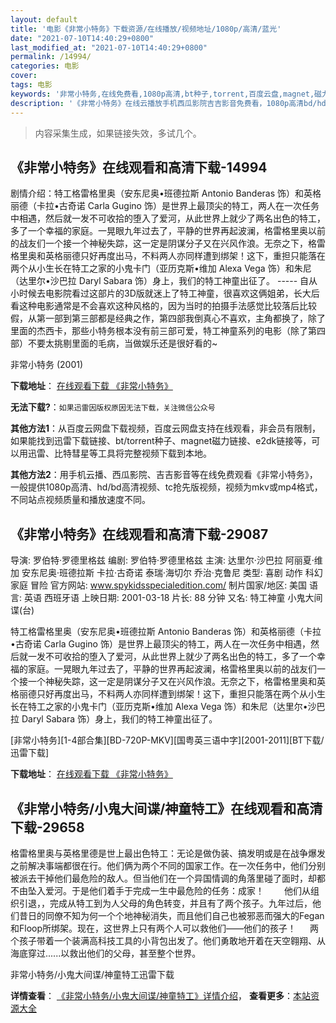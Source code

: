 ```yaml
---
layout: default
title: '电影《非常小特务》下载资源/在线播放/视频地址/1080p/高清/蓝光'
date: "2021-07-10T14:40:29+0800"
last_modified_at: "2021-07-10T14:40:29+0800"
permalink: /14994/
categories: 电影
cover:
tags: 电影
keywords: '非常小特务,在线免费看,1080p高清,bt种子,torrent,百度云盘,magnet,磁力链,迅雷下载资源'
description: '《非常小特务》在线云播放手机西瓜影院吉吉影音免费看，1080p高清bd/hd未删减完整版和tc抢先枪版，mkv/mp4格式，附带bt/torrent种子、magnet/磁力链、百度云盘、网盘资源迅雷下载链接'
---
```


>内容采集生成，如果链接失效，多试几个。


## 《非常小特务》在线观看和高清下载-14994

剧情介绍：特工格雷格里奥（安东尼奥•班德拉斯 Antonio Banderas 饰）和英格丽德（卡拉•古奇诺 Carla Gugino 饰）是世界上最顶尖的特工，两人在一次任务中相遇，然后就一发不可收拾的堕入了爱河，从此世界上就少了两名出色的特工，多了一个幸福的家庭。一晃眼九年过去了，平静的世界再起波澜，格雷格里奥以前的战友们一个接一个神秘失踪，这一定是阴谋分子又在兴风作浪。无奈之下，格雷格里奥和英格丽德只好再度出马，不料两人亦同样遭到绑架！这下，重担只能落在两个从小生长在特工之家的小鬼卡门（亚历克斯•维加 Alexa Vega 饰）和朱尼（达里尔•沙巴拉 Daryl Sabara 饰）身上，我们的特工神童出征了。 ----- 自从小时候去电影院看过这部片的3D版就迷上了特工神童，很喜欢这俩姐弟，长大后看这种电影通常是不会喜欢这种风格的，因为当时的拍摄手法感觉比较落后比较假，从第一部到第三部都是经典之作，第四部我倒真心不喜欢，主角都换了，除了里面的杰西卡，那些小特务根本没有前三部可爱，特工神童系列的电影（除了第四部）不要太挑剔里面的毛病，当做娱乐还是很好看的~


非常小特务 (2001)

**下载地址**： [在线观看下载 《非常小特务》](https://www.btbtdy.me/btdy/dy4880.html) 


**无法下载?**：`如果迅雷因版权原因无法下载，关注微信公众号 `

**其他方法1**：从百度云网盘下载视频，百度云网盘支持在线观看，非会员有限制，如果能找到迅雷下载链接、bt/torrent种子、magnet磁力链接、e2dk链接等，可以用迅雷、比特彗星等工具将完整视频下载到本地。

**其他方法2**：用手机云播、西瓜影院、吉吉影音等在线免费观看《非常小特务》，一般提供1080p高清、hd/bd高清视频、tc抢先版视频，视频为mkv或mp4格式，不同站点视频质量和播放速度不同。


## 《非常小特务》在线观看和高清下载-29087

导演: 罗伯特·罗德里格兹 编剧: 罗伯特·罗德里格兹 主演: 达里尔·沙巴拉 阿丽夏·维加 安东尼奥·班德拉斯 卡拉·古奇诺 泰瑞·海切尔 乔治·克鲁尼 类型: 喜剧 动作 科幻 家庭 冒险 官方网站: www.spykidsspecialedition.com/ 制片国家/地区: 美国 语言: 英语 西班牙语 上映日期: 2001-03-18 片长: 88 分钟 又名: 特工神童 小鬼大间谍(台)

特工格雷格里奥（安东尼奥•班德拉斯 Antonio Banderas 饰）和英格丽德（卡拉•古奇诺 Carla Gugino 饰）是世界上最顶尖的特工，两人在一次任务中相遇，然后就一发不可收拾的堕入了爱河，从此世界上就少了两名出色的特工，多了一个幸福的家庭。一晃眼九年过去了，平静的世界再起波澜，格雷格里奥以前的战友们一个接一个神秘失踪，这一定是阴谋分子又在兴风作浪。无奈之下，格雷格里奥和英格丽德只好再度出马，不料两人亦同样遭到绑架！这下，重担只能落在两个从小生长在特工之家的小鬼卡门（亚历克斯•维加 Alexa Vega 饰）和朱尼（达里尔•沙巴拉 Daryl Sabara 饰）身上，我们的特工神童出征了。


[非常小特务][1-4部合集][BD-720P-MKV][国粤英三语中字][2001-2011][BT下载/迅雷下载]

**下载地址**： [在线观看下载 《非常小特务》](https://www.btdx8.com/torrent/spy_kids_2001_2011.html) 


## 《非常小特务/小鬼大间谍/神童特工》在线观看和高清下载-29658

格雷格里奥与英格里德是世上最出色特工：无论是做伪装、搞发明或是在战争爆发之前解决事端都很在行。他们俩为两个不同的国家工作。在一次任务中，他们分别被派去干掉他们最危险的敌人。但当他们在一个异国情调的角落里碰了面时，却都不由坠入爱河。于是他们着手于完成一生中最危险的任务：成家！ 　　他们从组织引退，，完成从特工到为人父母的角色转变，并且有了两个孩子。九年过后，他们昔日的同僚不知为何一个个地神秘消失，而且他们自己也被邪恶而强大的Fegan和Floop所绑架。现在，这世界上只有两个人可以救他们——他们的孩子！ 　 两个孩子带着一个装满高科技工具的小背包出发了。他们勇敢地开着在天空翱翔、从海底穿过......以救出他们的父母，甚至整个世界。


非常小特务/小鬼大间谍/神童特工迅雷下载

**详情查看**： [《非常小特务/小鬼大间谍/神童特工》详情介绍](/movie/29658/)， **查看更多**：[本站资源大全](/movie/t/all/)

